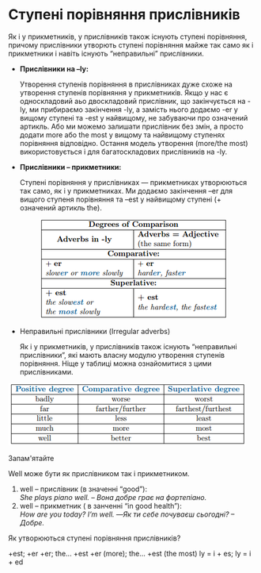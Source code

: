 # Cтупенi порiвняння прислiвникiв

<p>Як і у прикметників, у прислівників також існують ступені порівняння, причому прислівники утворють ступені порівняння майже так само як і прикметники і навіть існують “неправильні” прислівники.</p>

<ul>
<li><b>Прислівники на –ly:</b></li>
<p>Утворення ступенів порівняння в прислівниках дуже схоже на утворення ступенів порівняння у прикметників. Якщо у нас є односкладовий аьо двоскладовий прислівник, що закінчується на -ly, ми прибираємо закінчення -ly, а замість нього додаємо -er у вищому ступені та -est у найвищому, не забуваючи про означений артикль. Або ми можемо залишати прислівник без змін, а просто додати more  або the most у вищому та найвищому ступенях порівняння відповідно. Остання модель утворення (more/the most) використовується і для багатоскладових прислівників на -ly.</p>
<li><b>Прислівники – прикметники:</b></li>
<p>Ступені порівняння у прислівниках — прикметниках утворюються так само, як і у прикметниках. Ми додаємо закінчення –er для вищого ступеня порівняння та –est у найвищому ступені (+ означений артикль the).</p>
</ul>

<div align="center"><img src="132_p1.png"/></div>

<ul>
<li>Неправильні прислівники (Irregular adverbs)</li>
<p>Як і у прикметників, у прислівників також існують “неправильні прислівники”, які мають власну модулю утворення ступенів порівняння. Ніще у таблиці можна ознайомитися з цими прислівниками.</p>
</ul>

![](132_p3.png)


<div class="space">
<div class="alg-wrap">
<span class="alg">Запам'ятайте</span>
<div class="alg-text">
<p>Well може бути як прислівником так і прикметником.</p>
<ol>
<li>well – прислівник (в значенні “good”):</br> <i>She plays piano well. – Вона добре грає на фортепіано.</i></li>
<li>well – прикметник ( в занченні “in good health”):</br> <i>How are you today? I’m well. —Як ти себе почуваєш сьогодні? – Добре.</i></li>
</ol>
</div>
</div>
</div>

<quiz correctLabel="correct" incorrectLabel="incorrect" checkLabel="check">
    <question text="">
        <p>Як утворюються ступені порівняння прислівників?</p>
        <answer>+est; +er</answer>
        <answer>+er; the... +est</answer>
        <answer correct>+er (more); the... +est (the most)</answer>
        <answer>ly = i + es; ly = i + ed</answer>
    </question>
</quiz>
